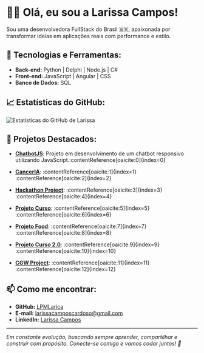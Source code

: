 # 👩‍💻 Olá, eu sou a Larissa Campos!

Sou uma desenvolvedora FullStack do Brasil 🇧🇷, apaixonada por transformar ideias em aplicações reais com performance e estilo.

## 🚀 Tecnologias e Ferramentas:

- **Back-end:** Python | Delphi | Node.js | C#
- **Front-end:** JavaScript | Angular | CSS
- **Banco de Dados:** SQL

## 📈 Estatísticas do GitHub:

![Estatísticas do GitHub de Larissa](https://github-readme-stats.vercel.app/api?username=LPMLarica&show_icons=true&theme=radical)

## 📂 Projetos Destacados:

- [**ChatbotJS**](https://github.com/LPMLarica/chatbotJS): Projeto em desenvolvimento de um chatbot responsivo utilizando JavaScript.&#8203;:contentReference[oaicite:0]{index=0}

- [**CancerIA**](https://github.com/LPMLarica/CancerIA): :contentReference[oaicite:1]{index=1}&#8203;:contentReference[oaicite:2]{index=2}

- [**Hackathon Project**](https://github.com/LPMLarica/hackathon-project): :contentReference[oaicite:3]{index=3}&#8203;:contentReference[oaicite:4]{index=4}

- [**Projeto Curso**](https://github.com/LPMLarica/projetoCurso): :contentReference[oaicite:5]{index=5}&#8203;:contentReference[oaicite:6]{index=6}

- [**Projeto Food**](https://github.com/LPMLarica/ProjetoFood): :contentReference[oaicite:7]{index=7}&#8203;:contentReference[oaicite:8]{index=8}

- [**Projeto Curso 2.0**](https://github.com/LPMLarica/projetoCurso2.0): :contentReference[oaicite:9]{index=9}&#8203;:contentReference[oaicite:10]{index=10}

- [**CGW Project**](https://github.com/LPMLarica/CGWproject): :contentReference[oaicite:11]{index=11}&#8203;:contentReference[oaicite:12]{index=12}

## 📫 Como me encontrar:

- **GitHub:** [LPMLarica](https://github.com/LPMLarica)
- **E-mail:** [larissacamposcardoso@gmail.com](mailto:larissacamposcardoso@gmail.com)
- **LinkedIn:** [Larissa Campos]([https://www.linkedin.com/in/seu-perfil](https://www.linkedin.com/in/larissa-campos-a70284239))

---

*Em constante evolução, buscando sempre aprender, compartilhar e construir com propósito. Conecte-se comigo e vamos codar juntos! 🚀*




